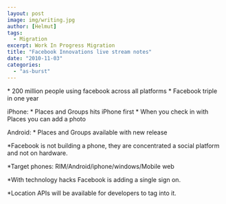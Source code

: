 ```yaml
---
layout: post
image: img/writing.jpg
author: [Helmut]
tags:
  - Migration
excerpt: Work In Progress Migration
title: "Facebook Innovations live stream notes"
date: "2010-11-03"
categories: 
  - "as-burst"
---
```


\* 200 million people using facebook across all platforms \* Facebook triple in one year

iPhone: \* Places and Groups hits iPhone first \* When you check in with Places you can add a photo

Android: \* Places and Groups available with new release

\*Facebook is not building a phone, they are concentrated a social platform and not on hardware.

\*Target phones: RIM/Android/iphone/windows/Mobile web

\*With technology hacks Facebook is adding a single sign on.

\*Location APIs will be available for developers to tag into it.
